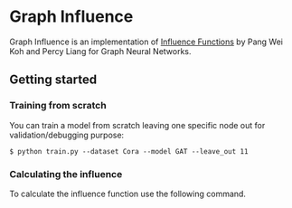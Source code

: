 # Graph Influence

Graph Influence is an implementation of [Influence Functions](https://arxiv.org/abs/1703.04730) by Pang Wei Koh and Percy Liang for Graph Neural Networks.

## Getting started

### Training from scratch

You can train a model from scratch leaving one specific node out for
validation/debugging purpose:  

`$ python train.py --dataset Cora --model GAT --leave_out 11`

### Calculating the influence

To calculate the influence function use the following command. 
